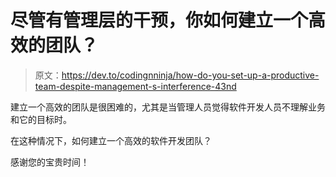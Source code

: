 # 尽管有管理层的干预，你如何建立一个高效的团队？

> 原文：<https://dev.to/codingnninja/how-do-you-set-up-a-productive-team-despite-management-s-interference-43nd>

建立一个高效的团队是很困难的，尤其是当管理人员觉得软件开发人员不理解业务和它的目标时。

在这种情况下，如何建立一个高效的软件开发团队？

感谢您的宝贵时间！